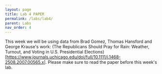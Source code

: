 ```yaml
---
layout: page
title: Lab 4 PAPER
permalink: /labs/lab4/
parent: Labs
nav_order: 4
---
```


This week we will be using data from Brad Gomez, Thomas Hansford and George Krause's work: (The Republicans Should Pray for Rain: Weather, Turnout, and Voting in U.S. Presidential Elections)[https://www.journals.uchicago.edu/doi/full/10.1111/j.1468-2508.2007.00565.x]. Please make sure to read the paper before this week's lab.

